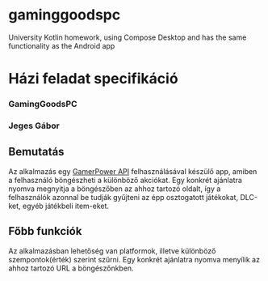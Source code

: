 # gaminggoodspc
University Kotlin homework, using Compose Desktop and has the same functionality as the Android app

# Házi feladat specifikáció

### GamingGoodsPC
### Jeges Gábor

## Bemutatás

Az alkalmazás egy [GamerPower API](https://www.gamerpower.com/api-read) felhasználásával készülő app, amiben a felhasználó böngészheti a különböző akciókat.
Egy konkrét ajánlatra nyomva megnyitja a böngészőben az ahhoz tartozó oldalt, így a felhasználók azonnal be tudják gyűjteni az épp osztogatott játékokat, DLC-ket, egyéb játékbeli item-eket.

## Főbb funkciók

Az alkalmazásban lehetőség van platformok, illetve különböző szempontok(érték) szerint szűrni.
Egy konkrét ajánlatra nyomva menyílik az ahhoz tartozó URL a böngészőnkben.

